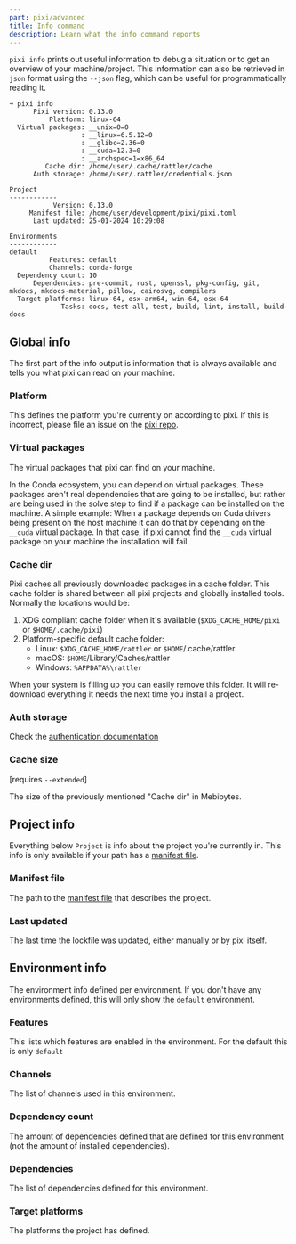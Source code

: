 ```yaml
---
part: pixi/advanced
title: Info command
description: Learn what the info command reports
---
```


`pixi info` prints out useful information to debug a situation or to get an overview of your machine/project.
This information can also be retrieved in `json` format using the `--json` flag, which can be useful for programmatically reading it.

```title="Running pixi info in the pixi repo"
➜ pixi info
      Pixi version: 0.13.0
          Platform: linux-64
  Virtual packages: __unix=0=0
                  : __linux=6.5.12=0
                  : __glibc=2.36=0
                  : __cuda=12.3=0
                  : __archspec=1=x86_64
         Cache dir: /home/user/.cache/rattler/cache
      Auth storage: /home/user/.rattler/credentials.json

Project
------------
           Version: 0.13.0
     Manifest file: /home/user/development/pixi/pixi.toml
      Last updated: 25-01-2024 10:29:08

Environments
------------
default
          Features: default
          Channels: conda-forge
  Dependency count: 10
      Dependencies: pre-commit, rust, openssl, pkg-config, git, mkdocs, mkdocs-material, pillow, cairosvg, compilers
  Target platforms: linux-64, osx-arm64, win-64, osx-64
             Tasks: docs, test-all, test, build, lint, install, build-docs
```

## Global info

The first part of the info output is information that is always available and tells you what pixi can read on your machine.

### Platform

This defines the platform you're currently on according to pixi.
If this is incorrect, please file an issue on the [pixi repo](https://github.com/prefix-dev/pixi).

### Virtual packages

The virtual packages that pixi can find on your machine.

In the Conda ecosystem, you can depend on virtual packages.
These packages aren't real dependencies that are going to be installed, but rather are being used in the solve step to find if a package can be installed on the machine.
A simple example: When a package depends on Cuda drivers being present on the host machine it can do that by depending on the `__cuda` virtual package.
In that case, if pixi cannot find the `__cuda` virtual package on your machine the installation will fail.

### Cache dir

Pixi caches all previously downloaded packages in a cache folder.
This cache folder is shared between all pixi projects and globally installed tools.
Normally the locations would be:

1. XDG compliant cache folder when it's available (`$XDG_CACHE_HOME/pixi`
   or `$HOME/.cache/pixi`)
2. Platform-specific default cache folder:
   - Linux: `$XDG_CACHE_HOME/rattler` or `$HOME`/.cache/rattler
   - macOS: `$HOME`/Library/Caches/rattler
   - Windows: `%APPDATA%\rattler`

When your system is filling up you can easily remove this folder.
It will re-download everything it needs the next time you install a project.

### Auth storage

Check the [authentication documentation](authentication.md)

### Cache size

[requires `--extended`]

The size of the previously mentioned "Cache dir" in Mebibytes.

## Project info

Everything below `Project` is info about the project you're currently in.
This info is only available if your path has a [manifest file](../reference/configuration.md).

### Manifest file

The path to the [manifest file](../reference/configuration.md) that describes the project.

### Last updated

The last time the lockfile was updated, either manually or by pixi itself.

## Environment info

The environment info defined per environment. If you don't have any environments defined, this will only show the `default` environment.

### Features

This lists which features are enabled in the environment.
For the default this is only `default`

### Channels

The list of channels used in this environment.

### Dependency count

The amount of dependencies defined that are defined for this environment (not the amount of installed dependencies).

### Dependencies

The list of dependencies defined for this environment.

### Target platforms

The platforms the project has defined.
